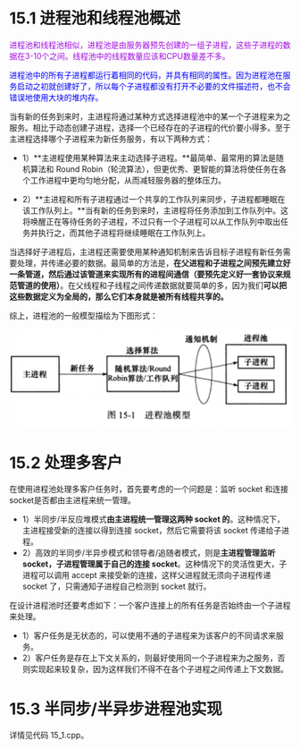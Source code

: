 # 15.1 进程池和线程池概述

<font color=alice>进程池和线程池相似，进程池是由服务器预先创建的一组子进程，这些子进程的数据在3-10个之间。线程池中的线程数量应该和CPU数量差不多。</font>

<font color=blue>进程池中的所有子进程都运行着相同的代码，并具有相同的属性。因为进程池在服务启动之初就创建好了，所以每个子进程都没有打开不必要的文件描述符，也不会错误地使用大块的堆内存。</font>

当有新的任务到来时，主进程将通过某种方式选择进程池中的某一个子进程来为之服务。相比于动态创建子进程，选择一个已经存在的子进程的代价要小得多。至于主进程选择哪个子进程来为新任务服务，有以下两种方式：

* 1）**主进程使用某种算法来主动选择子进程。**最简单、最常用的算法是随机算法和 Round Robin（轮流算法），但更优秀、更智能的算法将使任务在各个工作进程中更均匀地分配，从而减轻服务器的整体压力。

* 2）**主进程和所有子进程通过一个共享的工作队列来同步，子进程都睡眠在该工作队列上。**当有新的任务到来时，主进程将任务添加到工作队列中。这将唤醒正在等待任务的子进程，不过只有一个子进程可以从工作队列中取出任务并执行之，而其他子进程将继续睡眠在工作队列上。

当选择好子进程后，主进程还需要使用某种通知机制来告诉目标子进程有新任务需要处理，并传递必要的数据。最简单的方法是，**在父进程和子进程之间预先建立好一条管道，然后通过该管道来实现所有的进程间通信（要预先定义好一套协议来规范管道的使用）**。在父线程和子线程之间传递数据就要简单的多，因为我们**可以把这些数据定义为全局的，那么它们本身就是被所有线程共享的。**

综上，进程池的一般模型描绘为下图形式：

![image-20230520203737956](Image/进程池模型.png)



# 15.2 处理多客户

在使用进程池处理多客户任务时，首先要考虑的一个问题是：监听 socket 和连接 socket是否都由主进程来统一管理。

* 1）半同步/半反应堆模式**由主进程统一管理这两种 socket 的**。这种情况下，主进程接受新的连接以得到连接 socket，然后它需要将该 socket 传递给子进程。
* 2）高效的半同步/半异步模式和领导者/追随者模式，则是**主进程管理监听 socket，子进程管理属于自己的连接 socket**。这种情况下的灵活性更大，子进程可以调用 accept 来接受新的连接，这样父进程就无须向子进程传递 socket 了，只需通知子进程自己检测到 socket 就行。

在设计进程池时还要考虑如下：一个客户连接上的所有任务是否始终由一个子进程来处理。

* 1）客户任务是无状态的，可以使用不通的子进程来为该客户的不同请求来服务。
* 2）客户任务是存在上下文关系的，则最好使用同一个子进程来为之服务，否则实现起来较复杂，因为这样我们不得不在各个子进程之间传递上下文数据。



# 15.3 半同步/半异步进程池实现

详情见代码 15_1.cpp。
